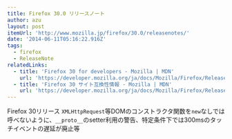 ```yaml
---
title: Firefox 30.0 リリースノート
author: azu
layout: post
itemUrl: 'http://www.mozilla.jp/firefox/30.0/releasenotes/'
date: '2014-06-11T05:16:22.916Z'
tags:
  - firefox
  - ReleaseNote
relatedLinks:
  - title: 'Firefox 30 for developers - Mozilla | MDN'
    url: 'https://developer.mozilla.org/ja/docs/Mozilla/Firefox/Releases/30'
  - title: 'Firefox 30 サイト互換性情報 - Mozilla | MDN'
    url: 'https://developer.mozilla.org/ja/docs/Mozilla/Firefox/Releases/30/Site_Compatibility'
---
```

Firefox 30リリース
`XMLHttpRequest`等DOMのコンストラクタ関数を`new`なしでは呼べないように、`__proto__`のsetter利用の警告、特定条件下では300msのタッチイベントの遅延が廃止等
